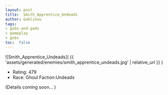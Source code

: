 ```yaml
---
layout: post
title:  Smith_Apprentice_Undeads
author: Goblinou
tags:
- gobs-and-gods
- gameplay
- gobs
toc:  false
---
```


![Smith_Apprentice_Undeads]( {{ 'assets/generated/enemies/smith_apprentice_undeads.jpg' | relative_url }} )
- Rating: 479
- Race: Ghoul  Faction:Undeads

(Details coming soon... )